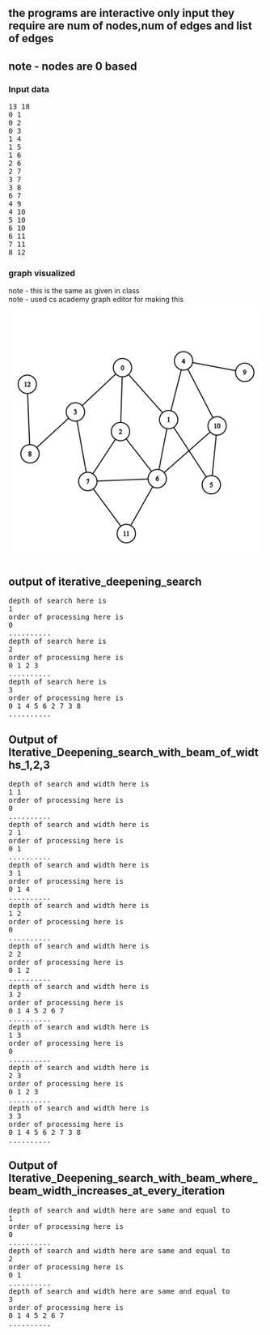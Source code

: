 ## the programs are interactive only input they require are num of nodes,num of edges and list of edges

## note - nodes are 0 based

### Input data
<pre>
13 18
0 1
0 2
0 3
1 4
1 5
1 6
2 6
2 7
3 7
3 8
6 7
4 9
4 10
5 10
6 10
6 11
7 11
8 12
</pre>
### graph visualized
note - this is the same as given in class <br>
note - used cs academy graph editor for making this
<img src = "graph.png">

## output of iterative_deepening_search
<pre>
depth of search here is
1
order of processing here is
0 
..........
depth of search here is
2
order of processing here is
0 1 2 3 
..........
depth of search here is
3
order of processing here is
0 1 4 5 6 2 7 3 8 
..........
</pre>

## Output of Iterative_Deepening_search_with_beam_of_widths_1,2,3
<pre>
depth of search and width here is
1 1
order of processing here is
0 
..........
depth of search and width here is
2 1
order of processing here is
0 1 
..........
depth of search and width here is
3 1
order of processing here is
0 1 4 
..........
depth of search and width here is
1 2
order of processing here is
0 
..........
depth of search and width here is
2 2
order of processing here is
0 1 2 
..........
depth of search and width here is
3 2
order of processing here is
0 1 4 5 2 6 7 
..........
depth of search and width here is
1 3
order of processing here is
0 
..........
depth of search and width here is
2 3
order of processing here is
0 1 2 3 
..........
depth of search and width here is
3 3
order of processing here is
0 1 4 5 6 2 7 3 8 
..........
</pre>

## Output of Iterative_Deepening_search_with_beam_where_beam_width_increases_at_every_iteration
<pre>
depth of search and width here are same and equal to
1
order of processing here is
0 
..........
depth of search and width here are same and equal to
2
order of processing here is
0 1 
..........
depth of search and width here are same and equal to
3
order of processing here is
0 1 4 5 2 6 7 
..........
</pre>

